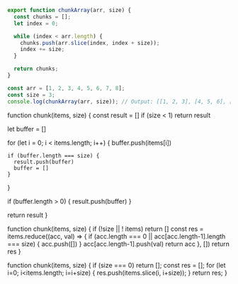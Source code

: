 ```js
export function chunkArray(arr, size) {
  const chunks = [];
  let index = 0;

  while (index < arr.length) {
    chunks.push(arr.slice(index, index + size));
    index += size;
  }

  return chunks;
}

const arr = [1, 2, 3, 4, 5, 6, 7, 8];
const size = 3;
console.log(chunkArray(arr, size)); // Output: [[1, 2, 3], [4, 5, 6], [7, 8]]
```


function chunk(items, size) {
  const result = []
  if (size < 1) return result
  
  let buffer = []
  
  for (let i = 0; i < items.length; i++) {
    buffer.push(items[i])
    
    if (buffer.length === size) {
      result.push(buffer)
      buffer = []
    }
  }
  
  if (buffer.length > 0) {
    result.push(buffer)
  }
  
  return result
}


function chunk(items, size) {
  if (!size || ! items) return []
  const res = items.reduce((acc, val) => {
    if (acc.length === 0 || acc[acc.length-1].length === size) {
      acc.push([])
    }
    acc[acc.length-1].push(val)
    return acc
  }, [])
  return res
}


function chunk(items, size) {
  if (size === 0) return [];
  const res = [];
  for (let i=0; i<items.length; i=i+size) {
    res.push(items.slice(i, i+size));
  }
  return res;
}